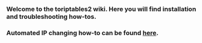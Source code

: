 ### Welcome to the toriptables2 wiki. Here you will find installation and troubleshooting how-tos.

### Automated IP changing how-to can be found [here](https://github.com/ruped24/tor_ip_switcher).
